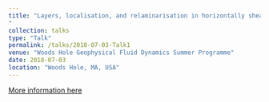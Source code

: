 ```yaml
---
title: "Layers, localisation, and relaminarisation in horizontally shearing stratified turbulence 
"
collection: talks
type: "Talk"
permalink: /talks/2018-07-03-Talk1
venue: "Woods Hole Geophysical Fluid Dynamics Summer Programme"
date: 2018-07-03
location: "Woods Hole, MA, USA"
---
```


[More information here](https://www.whoi.edu/gfd/)
